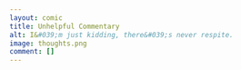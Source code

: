 ```yaml
---
layout: comic
title: Unhelpful Commentary
alt: I&#039;m just kidding, there&#039;s never respite.
image: thoughts.png
comment: []
---
```

